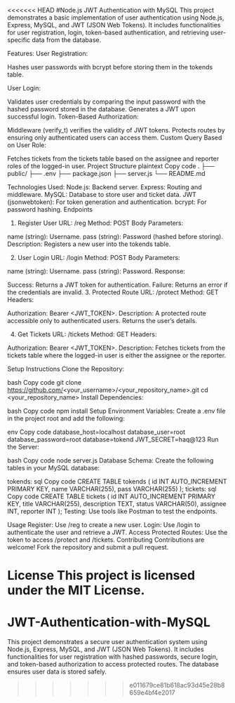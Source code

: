 <<<<<<< HEAD
#Node.js JWT Authentication with MySQL
This project demonstrates a basic implementation of user authentication using Node.js, Express, MySQL, and JWT (JSON Web Tokens). It includes functionalities for user registration, login, token-based authentication, and retrieving user-specific data from the database.

Features:
User Registration:

Hashes user passwords with bcrypt before storing them in the tokends table.

User Login:

Validates user credentials by comparing the input password with the hashed password stored in the database.
Generates a JWT upon successful login.
Token-Based Authorization:

Middleware (verify_t) verifies the validity of JWT tokens.
Protects routes by ensuring only authenticated users can access them.
Custom Query Based on User Role:

Fetches tickets from the tickets table based on the assignee and reporter roles of the logged-in user.
Project Structure
plaintext
Copy code
.
├── public/
├── .env
├── package.json
├── server.js
└── README.md

Technologies Used:
Node.js: Backend server.
Express: Routing and middleware.
MySQL: Database to store user and ticket data.
JWT (jsonwebtoken): For token generation and authentication.
bcrypt: For password hashing.
Endpoints

1. Register User
   URL: /reg
   Method: POST
   Body Parameters:

name (string): Username.
pass (string): Password (hashed before storing).
Description: Registers a new user into the tokends table.

2. User Login
   URL: /login
   Method: POST
   Body Parameters:

name (string): Username.
pass (string): Password.
Response:

Success: Returns a JWT token for authentication.
Failure: Returns an error if the credentials are invalid. 3. Protected Route
URL: /protect
Method: GET
Headers:

Authorization: Bearer <JWT_TOKEN>.
Description: A protected route accessible only to authenticated users. Returns the user’s details.

4. Get Tickets
   URL: /tickets
   Method: GET
   Headers:

Authorization: Bearer <JWT_TOKEN>.
Description: Fetches tickets from the tickets table where the logged-in user is either the assignee or the reporter.

Setup Instructions
Clone the Repository:

bash
Copy code
git clone https://github.com/<your_username>/<your_repository_name>.git
cd <your_repository_name>
Install Dependencies:

bash
Copy code
npm install
Setup Environment Variables: Create a .env file in the project root and add the following:

env
Copy code
database_host=localhost
database_user=root
database_password=root
database=tokend
JWT_SECRET=haq@123
Run the Server:

bash
Copy code
node server.js
Database Schema: Create the following tables in your MySQL database:

tokends:
sql
Copy code
CREATE TABLE tokends (
id INT AUTO_INCREMENT PRIMARY KEY,
name VARCHAR(255),
pass VARCHAR(255)
);
tickets:
sql
Copy code
CREATE TABLE tickets (
id INT AUTO_INCREMENT PRIMARY KEY,
title VARCHAR(255),
description TEXT,
status VARCHAR(50),
assignee INT,
reporter INT
);
Testing: Use tools like Postman to test the endpoints.

Usage
Register: Use /reg to create a new user.
Login: Use /login to authenticate the user and retrieve a JWT.
Access Protected Routes: Use the token to access /protect and /tickets.
Contributing
Contributions are welcome! Fork the repository and submit a pull request.

License
This project is licensed under the MIT License.
=======
# JWT-Authentication-with-MySQL
This project demonstrates a secure user authentication system using Node.js, Express, MySQL, and JWT (JSON Web Tokens). It includes functionalities for user registration with hashed passwords, secure login, and token-based authorization to access protected routes. The database ensures user data is stored safely.
>>>>>>> e011679ce81b618ac93d45e28b8659e4bf4e2017
